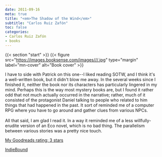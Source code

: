 ```yaml
---
date: 2011-09-16
meta: true
title: "<em>The Shadow of the Wind</em>"
subtitle: "Carlos Ruiz Zafón"
toc: false
categories:
- Carlos Ruiz Zafón
- books
---
```


{{< section "start" >}}
{{< figure src="https://images.booksense.com/images///.jpg" type="margin" label="mn-cover" alt="Book cover" >}}

I have to side with Patrick on this one--I liked reading SOTW, and I think it's a well-written book, but it didn't blow me away. In the several weeks since I finished it, neither the book nor its characters has particularly lingered in my mind. Perhaps this is the way most mystery books are, but I found it rather odd that not much actually occurred in the narrative; rather, much of it consisted of the protagonist Daniel talking to people who related to him things that had happened in the past. It sort of reminded me of a computer RPG where you have to go around and gather clues from various NPCs. <br /><br />All that said, I am glad I read it. In a way it reminded me of a less willfully-erudite version of an Eco novel, which is no bad thing. The parallelism between various stories was a pretty nice touch.

[My Goodreads rating: 3 stars](https://www.goodreads.com/review/show/205817011)  

[IndieBound](https://www.indiebound.org/book/)
